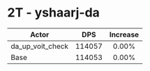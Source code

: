 # 2T - yshaarj-da
| Actor | DPS | Increase |
|---|:---:|:---:|
|da_up_voit_check|114057|0.00%|
|Base|114053|0.00%|

